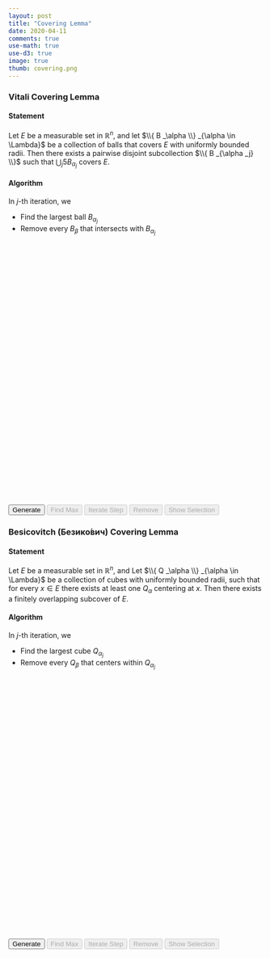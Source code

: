 ```yaml
---
layout: post
title: "Covering Lemma"
date: 2020-04-11
comments: true
use-math: true
use-d3: true
image: true
thumb: covering.png
---
```


### Vitali Covering Lemma

#### Statement
Let $E$ be a measurable set in $\mathbb R ^n$, and 
let $\\{ B _\alpha \\} _{\alpha \in \Lambda}$ be a collection of balls that covers $E$ with uniformly bounded radii.
Then there exists a pairwise disjoint subcollection $\\{ B _{\alpha _j} \\}$ such that $\bigcup _j 5 B _{\alpha _j}$ covers $E$.

#### Algorithm
In $j$-th iteration, we 

* Find the largest ball $B _{\alpha _j}$
* Remove every $B _\beta$ that intersects with $B _{\alpha _j}$

<svg id='vitali' width='100%' viewBox="0 0 600 600"></svg>

<input type="button" value="Generate" onclick="generate()">
<input type="button" value="Find Max" onclick="find_max()" disabled='disabled'>
<input type="button" value="Iterate Step" onclick="find_neighbors()" disabled='disabled'>
<input type="button" value="Remove" onclick="remove()"  disabled='disabled'>
<input type="button" value="Show Selection" id='show-hide' onclick="if(d3.select('#show-hide').attr('value') == 'Show Selection'){show_selection()}else if(d3.select('#show-hide').attr('value') == 'Show Removed'){show_removed()}else hide()" disabled='disabled'>

### Besicovitch (Безико́вич) Covering Lemma

#### Statement
Let $E$ be a measurable set in $\mathbb R ^n$, and Let $\\{ Q _\alpha \\} _{\alpha \in \Lambda}$ be a collection of cubes with uniformly bounded radii, such that for every $x \in E$ there exists at least one $Q _\alpha$ centering at $x$. 
Then there exists a finitely overlapping subcover of $E$.

#### Algorithm
In $j$-th iteration, we 

* Find the largest cube $Q _{\alpha _j}$
* Remove every $Q _\beta$ that centers within $Q _{\alpha _j}$

<svg id='besicovitch' width='100%' viewBox="0 0 600 600"></svg>

<input type="button" value="Generate" onclick="bgenerate()">
<input type="button" value="Find Max" onclick="bfind_max()" disabled='disabled'>
<input type="button" value="Iterate Step" onclick="bfind_neighbors()" disabled='disabled'>
<input type="button" value="Remove" onclick="bremove()" disabled='disabled'>
<input type="button" value="Show Selection" id='bshow-hide' onclick="if(d3.select('#bshow-hide').attr('value') == 'Show Selection'){bshow_selection()}else if(d3.select('#bshow-hide').attr('value') == 'Show Removed'){bshow_removed()}else bhide()" disabled='disabled'>

<script src='/users/jcyang/assets/js/covering-lemma.js'></script>
